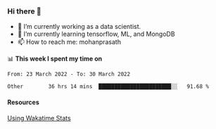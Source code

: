 ### Hi there 👋

- 🔭 I’m currently working as a data scientist.
- 🌱 I’m currently learning tensorflow, ML, and MongoDB
- 📫 How to reach me: mohanprasath

📊 **This week I spent my time on**
<!--START_SECTION:waka-->

```text
From: 23 March 2022 - To: 30 March 2022

Other        36 hrs 14 mins  ███████████████████████░░   91.68 %
```

<!--END_SECTION:waka-->

#### Resources
[Using Wakatime Stats](https://github.com/marketplace/actions/waka-readme)
